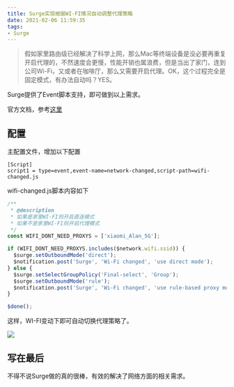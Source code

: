 ```yaml
---
title: Surge实现根据WI-FI情况自动调整代理策略
date: 2021-02-06 11:59:35
tags:
- Surge
---
```

> 假如家里路由级已经解决了科学上网，那么Mac等终端设备是没必要再重复开启代理的，不然速度会更慢，性能开销也属浪费，但是当出了家门，连到公司Wi-Fi，又或者在咖啡厅，那么又需要开启代理。OK，这个过程完全是固定模式，有办法自动吗？YES。

Surge提供了Event脚本支持，即可做到以上需求。

官方文档，参考[这里](https://manual.nssurge.com/scripting/common.html)

## 配置

主配置文件，增加以下配置

```
[Script]
script1 = type=event,event-name=network-changed,script-path=wifi-changed.js
```

wifi-changed.js脚本内容如下

```javascript
/**
 * @description
 * 如果是家里WI-FI则开启直连模式
 * 如果不是家里WI-FI则开启代理模式
 */
const WIFI_DONT_NEED_PROXYS = ['xiaomi_Alan_5G'];

if (WIFI_DONT_NEED_PROXYS.includes($network.wifi.ssid)) {
  $surge.setOutboundMode('direct');
  $notification.post('Surge', 'Wi-Fi changed', 'use direct mode');
} else {
  $surge.setSelectGroupPolicy('Final-select', 'Group');
  $surge.setOutboundMode('rule');
  $notification.post('Surge', 'Wi-Fi changed', 'use rule-based proxy mode');
}

$done();
```



这样，WI-FI变动下即可自动切换代理策略了。



![](https://static.1991421.cn/2021/2021-02-06-121252.jpeg)



## 写在最后

不得不说Surge做的真的很棒，有效的解决了网络方面的相关需求。
